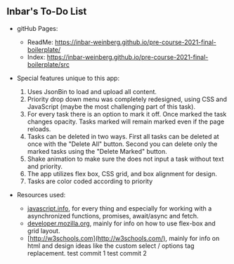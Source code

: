 ## Inbar's To-Do List
- gitHub Pages:
  - ReadMe: https://inbar-weinberg.github.io/pre-course-2021-final-boilerplate/
  - Index: https://inbar-weinberg.github.io/pre-course-2021-final-boilerplate/src
- Special features unique to this app:
  1. Uses JsonBin to load and upload all content.
  2. Priority drop down menu was completely redesigned, using CSS and JavaScript (maybe the most challenging part of this task).
  3. For every task there is an option to mark it off. Once marked the task changes opacity. Tasks marked will remain marked 
  even if the page reloads.
  4. Tasks can be deleted in two ways. First all tasks can be deleted at once with the "Delete All" button. Second you can delete only the marked tasks using the "Delete Marked" button.
  5. Shake animation to make sure the does not input a task without text and priority.
  6. The app utilizes flex box, CSS grid, and box alignment for design.
  7. Tasks are color coded according to priority

- Resources used:
  - [javascript.info](https://javascript.info/), for every thing and especially for working with a asynchronized functions, promises, await/async and fetch.
  - [developer.mozilla.org](https://developer.mozilla.org/en-US/docs/Web/CSS), mainly for info on how to use flex-box and grid layout.
  - [http://w3schools.com](http://w3schools.com/), mainly for info on html and design ideas like the custom select / options tag replacement.
  test commit 1
  test commit 2
  

